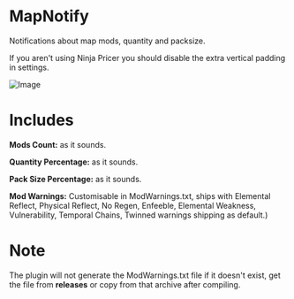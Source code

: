 # MapNotify
Notifications about map mods, quantity and packsize.

If you aren't using Ninja Pricer you should disable the extra vertical padding in settings.

![Image](https://i.imgur.com/sST1Zxi.png)

# Includes
**Mods Count:** as it sounds.

**Quantity Percentage:** as it sounds.

**Pack Size Percentage:** as it sounds.

**Mod Warnings:** Customisable in ModWarnings.txt, ships with Elemental Reflect, Physical Reflect, No Regen, Enfeeble, Elemental Weakness, Vulnerability, Temporal Chains, Twinned warnings shipping as default.)

# Note
The plugin will not generate the ModWarnings.txt file if it doesn't exist, get the file from **releases** or copy from that archive after compiling.
